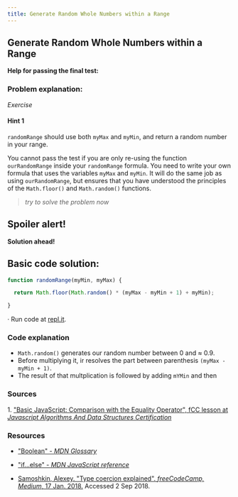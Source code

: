 ```yaml
---
title: Generate Random Whole Numbers within a Range
---
```

## Generate Random Whole Numbers within a Range

**Help for passing the final test:**


### Problem explanation:
_Exercise_

#### Hint 1
`randomRange` should use both `myMax` and `myMin`, and return a random number in your range.

You cannot pass the test if you are only re-using the function `ourRandomRange` inside your `randomRange` formula. You need to write your own formula that uses the variables `myMax` and `myMin`. It will do the same job as using `ourRandomRange`, but ensures that you have understood the principles of the `Math.floor()` and `Math.random()` functions.
> _try to solve the problem now_


## Spoiler alert!

**Solution ahead!**

## Basic code solution:

```javascript
function randomRange(myMin, myMax) {

  return Math.floor(Math.random() * (myMax - myMin + 1) + myMin);

}
```
·  Run code at [repl.it](https://repl.it/@AdrianSkar/Basic-JS-Random-whole-numbers-within-range).

### Code explanation
- `Math.random()` generates our random number between 0 and ≈ 0.9.
- Before multiplying it, ir resolves the part between parenthesis `(myMax - myMin + 1)`.
- The result of that multplication is followed by adding `mYMin` and then 

### Sources
<span id="cite1">1</span>. ["Basic JavaScript: Comparison with the Equality Operator", fCC lesson at *Javascript Algorithms And Data Structures Certification*](https://learn.freecodecamp.org/javascript-algorithms-and-data-structures/basic-javascript/comparison-with-the-equality-operator)

### Resources
- ["Boolean" - *MDN Glossary*](https://developer.mozilla.org/en-US/docs/Glossary/Boolean)

- ["if...else" - *MDN JavaScript reference*](https://developer.mozilla.org/en-US/docs/Web/JavaScript/Reference/Statements/if...else)

- [Samoshkin, Alexey. "Type coercion explained". *freeCodeCamp, Medium*, 17 Jan. 2018.](https://medium.freecodecamp.org/js-type-coercion-explained-27ba3d9a2839) Accessed 2 Sep 2018. 


<!--stackedit_data:
eyJoaXN0b3J5IjpbODkzODcxNTQwLDExMTU1MjMwMiwxMDA5Mz
Y3NjcwLC05MDQ1MzM3MDcsLTIxMjg0MTk1ODQsMTcxODg4MTI0
OSwtMTUxMTk5NTE0MiwxNTgwNTkyNTkxLDE3MzQzNDIzNTRdfQ
==
-->
